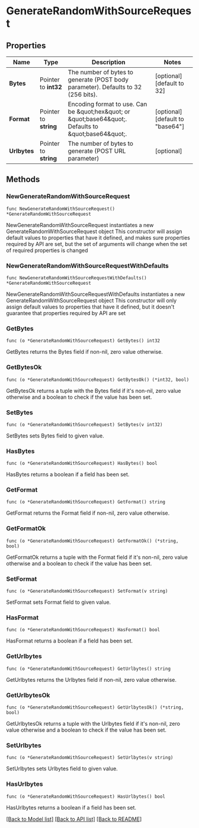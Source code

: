 # GenerateRandomWithSourceRequest


## Properties

Name | Type | Description | Notes
------------ | ------------- | ------------- | -------------
**Bytes** | Pointer to **int32** | The number of bytes to generate (POST body parameter). Defaults to 32 (256 bits). | [optional] [default to 32]
**Format** | Pointer to **string** | Encoding format to use. Can be \&quot;hex\&quot; or \&quot;base64\&quot;. Defaults to \&quot;base64\&quot;. | [optional] [default to "base64"]
**Urlbytes** | Pointer to **string** | The number of bytes to generate (POST URL parameter) | [optional] 



## Methods


### NewGenerateRandomWithSourceRequest

`func NewGenerateRandomWithSourceRequest() *GenerateRandomWithSourceRequest`

NewGenerateRandomWithSourceRequest instantiates a new GenerateRandomWithSourceRequest object
This constructor will assign default values to properties that have it defined,
and makes sure properties required by API are set, but the set of arguments
will change when the set of required properties is changed

### NewGenerateRandomWithSourceRequestWithDefaults

`func NewGenerateRandomWithSourceRequestWithDefaults() *GenerateRandomWithSourceRequest`

NewGenerateRandomWithSourceRequestWithDefaults instantiates a new GenerateRandomWithSourceRequest object
This constructor will only assign default values to properties that have it defined,
but it doesn't guarantee that properties required by API are set


### GetBytes

`func (o *GenerateRandomWithSourceRequest) GetBytes() int32`

GetBytes returns the Bytes field if non-nil, zero value otherwise.

### GetBytesOk

`func (o *GenerateRandomWithSourceRequest) GetBytesOk() (*int32, bool)`

GetBytesOk returns a tuple with the Bytes field if it's non-nil, zero value otherwise
and a boolean to check if the value has been set.

### SetBytes

`func (o *GenerateRandomWithSourceRequest) SetBytes(v int32)`

SetBytes sets Bytes field to given value.


### HasBytes

`func (o *GenerateRandomWithSourceRequest) HasBytes() bool`

HasBytes returns a boolean if a field has been set.




### GetFormat

`func (o *GenerateRandomWithSourceRequest) GetFormat() string`

GetFormat returns the Format field if non-nil, zero value otherwise.

### GetFormatOk

`func (o *GenerateRandomWithSourceRequest) GetFormatOk() (*string, bool)`

GetFormatOk returns a tuple with the Format field if it's non-nil, zero value otherwise
and a boolean to check if the value has been set.

### SetFormat

`func (o *GenerateRandomWithSourceRequest) SetFormat(v string)`

SetFormat sets Format field to given value.


### HasFormat

`func (o *GenerateRandomWithSourceRequest) HasFormat() bool`

HasFormat returns a boolean if a field has been set.




### GetUrlbytes

`func (o *GenerateRandomWithSourceRequest) GetUrlbytes() string`

GetUrlbytes returns the Urlbytes field if non-nil, zero value otherwise.

### GetUrlbytesOk

`func (o *GenerateRandomWithSourceRequest) GetUrlbytesOk() (*string, bool)`

GetUrlbytesOk returns a tuple with the Urlbytes field if it's non-nil, zero value otherwise
and a boolean to check if the value has been set.

### SetUrlbytes

`func (o *GenerateRandomWithSourceRequest) SetUrlbytes(v string)`

SetUrlbytes sets Urlbytes field to given value.


### HasUrlbytes

`func (o *GenerateRandomWithSourceRequest) HasUrlbytes() bool`

HasUrlbytes returns a boolean if a field has been set.









[[Back to Model list]](../README.md#documentation-for-models) [[Back to API list]](../README.md#documentation-for-api-endpoints) [[Back to README]](../README.md)


